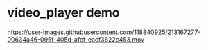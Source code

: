 # video_player demo


https://user-images.githubusercontent.com/118840925/213167277-00634a46-095f-405d-afcf-eacf3622c453.mov


